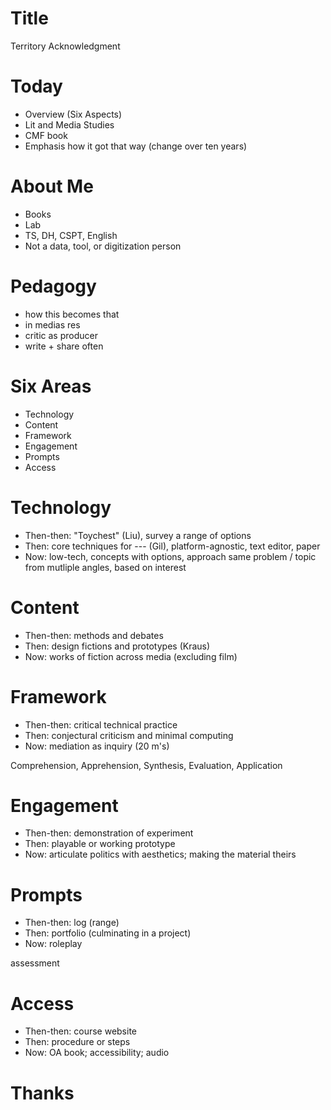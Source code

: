 # Title 

Territory Acknowledgment 

# Today 

* Overview (Six Aspects)
* Lit and Media Studies 
* CMF book
* Emphasis how it got that way (change over ten years) 

# About Me 

* Books 
* Lab 
* TS, DH, CSPT, English 
* Not a data, tool, or digitization person 

# Pedagogy 

* how this becomes that 
* in medias res 
* critic as producer 
* write + share often 

# Six Areas 

* Technology 
* Content 
* Framework 
* Engagement 
* Prompts 
* Access 

# Technology

* Then-then: "Toychest" (Liu), survey a range of options  
* Then: core techniques for --- (Gil), platform-agnostic, text editor, paper  
* Now: low-tech, concepts with options, approach same problem / topic from mutliple angles, based on interest  

# Content 

* Then-then: methods and debates 
* Then: design fictions and prototypes (Kraus)
* Now: works of fiction across media (excluding film)

# Framework 

* Then-then: critical technical practice 
* Then: conjectural criticism and minimal computing 
* Now: mediation as inquiry (20 m's)

Comprehension, Apprehension, Synthesis, Evaluation, Application 

# Engagement 

* Then-then: demonstration of experiment 
* Then: playable or working prototype 
* Now: articulate politics with aesthetics; making the material theirs 

# Prompts 

* Then-then: log (range)
* Then: portfolio (culminating in a project)
* Now: roleplay 

assessment 

# Access 

* Then-then: course website 
* Then: procedure or steps 
* Now: OA book; accessibility; audio

# Thanks 


